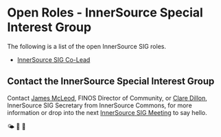 # Open Roles - InnerSource Special Interest Group

The following is a list of the open InnerSource SIG roles.

- [InnerSource SIG Co-Lead](innersource-sig-co-lead.md)

## Contact the InnerSource Special Interest Group

Contact [James McLeod](james@finos.org), FINOS Director of Community, or [Clare Dillon](clare.dillon@live.ie), InnerSource SIG Secretary from InnerSource Commons, for more information or drop into the next [InnerSource SIG Meeting](https://github.com/finos/innersource/issues?q=label%3Ameeting+) to say hello.

🌤 🚀 🤖
